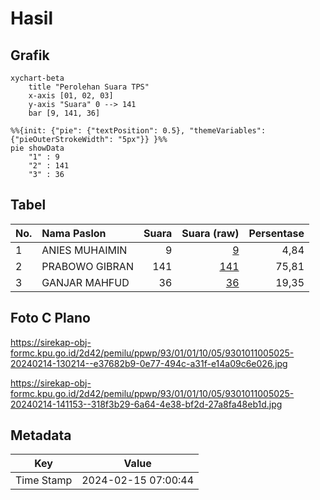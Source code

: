 # Hasil

## Grafik

```mermaid
xychart-beta
    title "Perolehan Suara TPS"
    x-axis [01, 02, 03]
    y-axis "Suara" 0 --> 141
    bar [9, 141, 36]
```

```mermaid
%%{init: {"pie": {"textPosition": 0.5}, "themeVariables": {"pieOuterStrokeWidth": "5px"}} }%%
pie showData
    "1" : 9
    "2" : 141
    "3" : 36
```

## Tabel

| No. | Nama Paslon    | Suara | Suara (raw) | Persentase |
|:--- |:-------------- | -----:| -----------:| ----------:|
| 1   | ANIES MUHAIMIN | 9     | [9][p-1]    | 4,84       |
| 2   | PRABOWO GIBRAN | 141   | [141][p-2]  | 75,81      |
| 3   | GANJAR MAHFUD  | 36    | [36][p-3]   | 19,35      |


[p-1]: https://github.com/gigit-pemilu/pemilu-2024-93-papua-selatan/blob/main/pilpres/hitung-suara/sub/93-papua-selatan/sub/01-merauke/sub/01-merauke/sub/1005-maro/sub/025-tps/sub/paslon-1.txt
[p-2]: https://github.com/gigit-pemilu/pemilu-2024-93-papua-selatan/blob/main/pilpres/hitung-suara/sub/93-papua-selatan/sub/01-merauke/sub/01-merauke/sub/1005-maro/sub/025-tps/sub/paslon-2.txt
[p-3]: https://github.com/gigit-pemilu/pemilu-2024-93-papua-selatan/blob/main/pilpres/hitung-suara/sub/93-papua-selatan/sub/01-merauke/sub/01-merauke/sub/1005-maro/sub/025-tps/sub/paslon-3.txt

## Foto C Plano

https://sirekap-obj-formc.kpu.go.id/2d42/pemilu/ppwp/93/01/01/10/05/9301011005025-20240214-130214--e37682b9-0e77-494c-a31f-e14a09c6e026.jpg

https://sirekap-obj-formc.kpu.go.id/2d42/pemilu/ppwp/93/01/01/10/05/9301011005025-20240214-141153--318f3b29-6a64-4e38-bf2d-27a8fa48eb1d.jpg


## Metadata

| Key        | Value               |
| ---------- | ------------------- |
| Time Stamp | 2024-02-15 07:00:44 |



